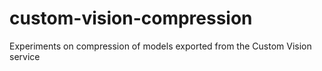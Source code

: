 # custom-vision-compression
Experiments on compression of models exported from the Custom Vision service
